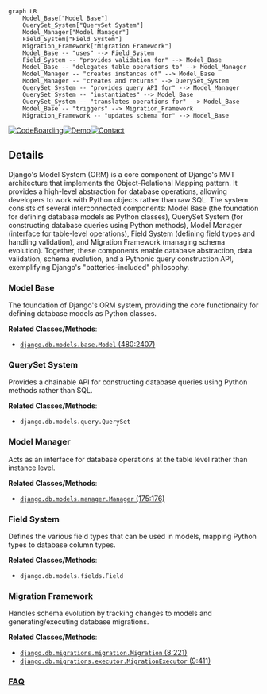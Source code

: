 ```mermaid
graph LR
    Model_Base["Model Base"]
    QuerySet_System["QuerySet System"]
    Model_Manager["Model Manager"]
    Field_System["Field System"]
    Migration_Framework["Migration Framework"]
    Model_Base -- "uses" --> Field_System
    Field_System -- "provides validation for" --> Model_Base
    Model_Base -- "delegates table operations to" --> Model_Manager
    Model_Manager -- "creates instances of" --> Model_Base
    Model_Manager -- "creates and returns" --> QuerySet_System
    QuerySet_System -- "provides query API for" --> Model_Manager
    QuerySet_System -- "instantiates" --> Model_Base
    QuerySet_System -- "translates operations for" --> Model_Base
    Model_Base -- "triggers" --> Migration_Framework
    Migration_Framework -- "updates schema for" --> Model_Base
```

[![CodeBoarding](https://img.shields.io/badge/Generated%20by-CodeBoarding-9cf?style=flat-square)](https://github.com/CodeBoarding/GeneratedOnBoardings)[![Demo](https://img.shields.io/badge/Try%20our-Demo-blue?style=flat-square)](https://www.codeboarding.org/demo)[![Contact](https://img.shields.io/badge/Contact%20us%20-%20contact@codeboarding.org-lightgrey?style=flat-square)](mailto:contact@codeboarding.org)

## Details

Django's Model System (ORM) is a core component of Django's MVT architecture that implements the Object-Relational Mapping pattern. It provides a high-level abstraction for database operations, allowing developers to work with Python objects rather than raw SQL. The system consists of several interconnected components: Model Base (the foundation for defining database models as Python classes), QuerySet System (for constructing database queries using Python methods), Model Manager (interface for table-level operations), Field System (defining field types and handling validation), and Migration Framework (managing schema evolution). Together, these components enable database abstraction, data validation, schema evolution, and a Pythonic query construction API, exemplifying Django's "batteries-included" philosophy.

### Model Base
The foundation of Django's ORM system, providing the core functionality for defining database models as Python classes.


**Related Classes/Methods**:

- <a href="https://github.com/django/django/blob/main/django/db/models/base.py#L480-L2407" target="_blank" rel="noopener noreferrer">`django.db.models.base.Model` (480:2407)</a>


### QuerySet System
Provides a chainable API for constructing database queries using Python methods rather than SQL.


**Related Classes/Methods**:

- `django.db.models.query.QuerySet`


### Model Manager
Acts as an interface for database operations at the table level rather than instance level.


**Related Classes/Methods**:

- <a href="https://github.com/django/django/blob/main/django/db/models/manager.py#L175-L176" target="_blank" rel="noopener noreferrer">`django.db.models.manager.Manager` (175:176)</a>


### Field System
Defines the various field types that can be used in models, mapping Python types to database column types.


**Related Classes/Methods**:

- `django.db.models.fields.Field`


### Migration Framework
Handles schema evolution by tracking changes to models and generating/executing database migrations.


**Related Classes/Methods**:

- <a href="https://github.com/django/django/blob/main/django/db/migrations/migration.py#L8-L221" target="_blank" rel="noopener noreferrer">`django.db.migrations.migration.Migration` (8:221)</a>
- <a href="https://github.com/django/django/blob/main/django/db/migrations/executor.py#L9-L411" target="_blank" rel="noopener noreferrer">`django.db.migrations.executor.MigrationExecutor` (9:411)</a>




### [FAQ](https://github.com/CodeBoarding/GeneratedOnBoardings/tree/main?tab=readme-ov-file#faq)